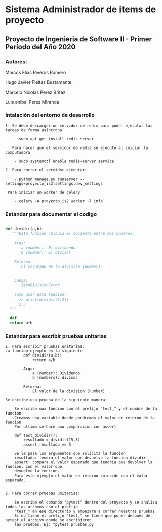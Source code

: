 # Sistema Administrador de items de proyecto

## Proyecto de Ingenieria de Software II - Primer Periodo del Año 2020

### Autores:

   Marcos Elias Riveros Romero
   
   Hugo Javier Fleitas Bustamante
   
   Marcelo Nicolas Perez Britez
   
   Luis anibal Perez Miranda


### Intalación del entorno de desarrollo
    
    1. Se debe descargar un servidor de redis para poder ejecutar las tareas de forma asincrona.
    
        - sudo apt-get install redis-server
       
       Para hacer que el servidor de redis se ejecute al iniciar la computadora
       
        - sudo systemctl enable redis-server.service   
        
    2. Para correr el servidor ejecutar:
        
        - python manage.py runserver --settings=proyecto_is2.settings.dev_settings
     
     Para iniciar un worker de celery
     
        - celery -A proyecto_is2 worker -l info 

### Estandar para documentar el codigo

```python

def dividir(a,b):
   """Esta función calcula el cociente entre dos números.

    Args:
       a (number): El dividendo
       b (number): El divisor
   
    Retorna:
       El resutado de la división (number). 
        

    Lanza:
       ZeroDivisionError
    
    Como usar esta función: 
      >> print(dividir(5,2))
      2.5
  """
  
  def 
  return a+b 
```

### Estandar para escribir pruebas unitarias
    1. Para escribir pruebas unitarias:
    La funcion ejemplo es la siguiente
            def dividir(a,b):
	            return a/b
	        
            Args:
                a (number): Dividendo
                b (numbers): divisor
         
            Retorna:
                El valor de la division (number)

    Se escribe una prueba de la siguiente manera:
    
        Se escribe una funcion con el prefijo "test_" y el nombre de la funcion
        Creamos una variable donde pondremos el valor de retorno de la funcion
        Por ultimo se hace una comparacion con assert
        
        def test_dividir():
	        resultado = dividir(15,3)
	        assert resultado == 5
	        
	    Se le pasa los argumentos que solicita la funcion
	    resultado: tendra el valor que devuelve la funcion dividir 
	    assert: compara el valor esperado que tendria que devolver la funcion, con el valor que 
	    devuelve la funcion.
	    Para este ejemplo el valor de retorno coincide con el valor esperado.
	    
	    
    2. Para correr pruebas unitarias:
        
        Se escribe el comando "pytest" dentro del proyecto y se analiza todos los archvos con el prefijo
        "test_" en ese directorio y empezara a correr nuestras pruebas
        Si no tiene el prefijo "test_" se tiene que poner despues de pytest el archivo donde se escribieron
        las pruebas, Ej: "pytest pruebas.py